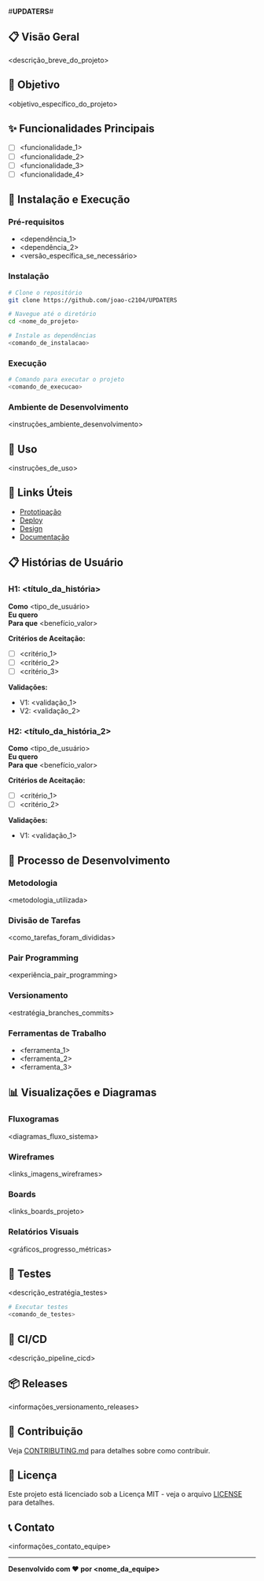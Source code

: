 #**UPDATERS**#

## 📋 Visão Geral

<descrição_breve_do_projeto>

## 🎯 Objetivo

<objetivo_específico_do_projeto>

## ✨ Funcionalidades Principais

- [ ] <funcionalidade_1>
- [ ] <funcionalidade_2>
- [ ] <funcionalidade_3>
- [ ] <funcionalidade_4>

## 🚀 Instalação e Execução

### Pré-requisitos

- <dependência_1>
- <dependência_2>
- <versão_específica_se_necessário>

### Instalação

```bash
# Clone o repositório
git clone https://github.com/joao-c2104/UPDATERS

# Navegue até o diretório
cd <nome_do_projeto>

# Instale as dependências
<comando_de_instalacao>
```

### Execução

```bash
# Comando para executar o projeto
<comando_de_execucao>
```

### Ambiente de Desenvolvimento

<instruções_ambiente_desenvolvimento>

## 📖 Uso

<instruções_de_uso>

## 🔗 Links Úteis

- [Prototipação](link_prototipo)
- [Deploy](link_deploy)
- [Design](link_design)
- [Documentação](link_documentacao)

## 📋 Histórias de Usuário

### H1: <título_da_história>

**Como** <tipo_de_usuário>  
**Eu quero** <funcionalidade>  
**Para que** <benefício_valor>

**Critérios de Aceitação:**

- [ ] <critério_1>
- [ ] <critério_2>
- [ ] <critério_3>

**Validações:**

- V1: <validação_1>
- V2: <validação_2>

### H2: <título_da_história_2>

**Como** <tipo_de_usuário>  
**Eu quero** <funcionalidade>  
**Para que** <benefício_valor>

**Critérios de Aceitação:**

- [ ] <critério_1>
- [ ] <critério_2>

**Validações:**

- V1: <validação_1>

## 👥 Processo de Desenvolvimento

### Metodologia

<metodologia_utilizada>

### Divisão de Tarefas

<como_tarefas_foram_divididas>

### Pair Programming

<experiência_pair_programming>

### Versionamento

<estratégia_branches_commits>

### Ferramentas de Trabalho

- <ferramenta_1>
- <ferramenta_2>
- <ferramenta_3>

## 📊 Visualizações e Diagramas

### Fluxogramas

<diagramas_fluxo_sistema>

### Wireframes

<links_imagens_wireframes>

### Boards

<links_boards_projeto>

### Relatórios Visuais

<gráficos_progresso_métricas>

## 🧪 Testes

<descrição_estratégia_testes>

```bash
# Executar testes
<comando_de_testes>
```

## 🚀 CI/CD

<descrição_pipeline_cicd>

## 📦 Releases

<informações_versionamento_releases>

## 🤝 Contribuição

Veja [CONTRIBUTING.md](CONTRIBUTING.md) para detalhes sobre como contribuir.

## 📄 Licença

Este projeto está licenciado sob a Licença MIT - veja o arquivo [LICENSE](LICENSE) para detalhes.

## 📞 Contato

<informações_contato_equipe>

---

**Desenvolvido com ❤️ por <nome_da_equipe>**
